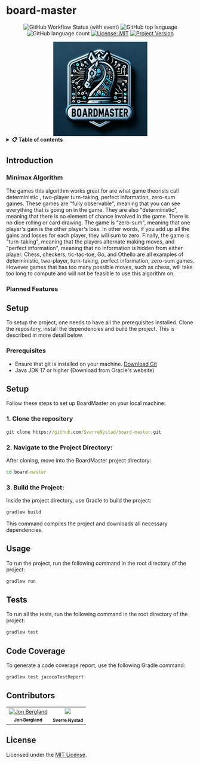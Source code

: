 # board-master
<div align="center">

![GitHub Workflow Status (with event)](https://img.shields.io/github/actions/workflow/status/SverreNystad/board-master/main.yml)
![GitHub top language](https://img.shields.io/github/languages/top/SverreNystad/board-master)
![GitHub language count](https://img.shields.io/github/languages/count/SverreNystad/board-master)
[![License: MIT](https://img.shields.io/badge/License-MIT-yellow.svg)](https://opensource.org/licenses/MIT)
[![Project Version](https://img.shields.io/badge/version-0.0.1-blue)](https://img.shields.io/badge/version-0.0.1-blue)

<img src="docs/images/BoardMaster.png" width="50%" alt="BoardMaster" style="display: block; margin-left: auto; margin-right: auto;">
</div>

<details> 
<summary><b>📋 Table of contents </b></summary>

- [board-master](#board-master)
  - [Introduction](#introduction)
    - [Minimax Algorithm](#minimax-algorithm)
    - [Planned Features](#planned-features)
  - [Setup](#setup)
    - [Prerequisites](#prerequisites)
  - [Setup](#setup-1)
    - [1. Clone the repository](#1-clone-the-repository)
    - [2. Navigate to the Project Directory:](#2-navigate-to-the-project-directory)
    - [3. Build the Project:](#3-build-the-project)
  - [Usage](#usage)
  - [Tests](#tests)
  - [Code Coverage](#code-coverage)
  - [Contributors](#contributors)
  - [License](#license)

</details>

## Introduction


### Minimax Algorithm
The games this algorithm works great for are what game theorists call deterministic , two-player turn-taking, perfect information, zero-sum games. These games are "fully observable", meaning that you can see everything that is going on in the game. They are also "deterministic", meaning that there is no element of chance involved in the game. There is no dice rolling or card drawing. The game is "zero-sum", meaning that one player's gain is the other player's loss. In other words, if you add up all the gains and losses for each player, they will sum to zero. Finally, the game is "turn-taking", meaning that the players alternate making moves, and "perfect information", meaning that no information is hidden from either player. Chess, checkers, tic-tac-toe, Go, and Othello are all examples of deterministic, two-player, turn-taking, perfect information, zero-sum games. However games that has too many possible moves, such as chess, will take too long to compute and will not be feasible to use this algorithm on.

### Planned Features

## Setup
To setup the project, one needs to have all the prerequisites installed. Clone the repository, install the dependencies and build the project. This is described in more detail below.

### Prerequisites
- Ensure that git is installed on your machine. [Download Git](https://git-scm.com/downloads)
- Java JDK 17 or higher (Download from Oracle's website)


## Setup
Follow these steps to set up BoardMaster on your local machine:

### 1. Clone the repository
```cmd
git clone https://github.com/SverreNystad/board-master.git
```

### 2. Navigate to the Project Directory:
After cloning, move into the BoardMaster project directory:
```cmd
cd board-master
```

### 3. Build the Project:
Inside the project directory, use Gradle to build the project:
```cmd
gradlew build
```
This command compiles the project and downloads all necessary dependencies.


## Usage
To run the project, run the following command in the root directory of the project:
```cmd
gradlew run
```

## Tests
To run all the tests, run the following command in the root directory of the project:
```cmd
gradlew test
```

## Code Coverage
To generate a code coverage report, use the following Gradle command:

```cmd
gradlew test jacocoTestReport
```

## Contributors
<table align="center">
  <tr>
    <td align="center">
        <a href="https://github.com/JonBergland">
            <img src="https://github.com/JonBergland.png?size=100" width="100px;" alt="Jon Bergland"/><br />
            <sub><b>Jon Bergland</b></sub>
        </a>
    </td>
    <td align="center">
        <a href="https://github.com/SverreNystad">
            <img src="https://github.com/SverreNystad.png?size=100" width="100px;"/><br />
            <sub><b>Sverre Nystad</b></sub>
        </a>
    </td>
  </tr>
</table>

## License
Licensed under the [MIT License](LICENSE).

